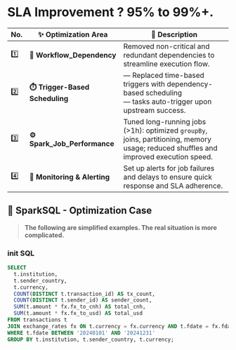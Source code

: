 # SLA Improvement ? 95% to 99%+.

| No. | ✨ Optimization Area                     | 📌 Description                                                                                                                        |
| ---------- | --------------------------------------- | ------------------------------------------------------------------------------------------------------------------------------------- |
| 1️⃣ | **🔗 Workflow_Dependency** | Removed non-critical and redundant dependencies to streamline execution flow.                                                         |
| 2️⃣ | **⏱️ Trigger-Based Scheduling**         |  — Replaced time-based triggers with dependency-based scheduling <br> — tasks auto-trigger upon upstream success.                             |
| 3️⃣ | **⚙️ Spark\_Job\_Performance**     | Tuned long-running jobs (>1h): optimized `groupBy`, joins, partitioning, memory usage; reduced shuffles and improved execution speed. |
| 4️⃣ | **🚨 Monitoring & Alerting**            | Set up alerts for job failures and delays to ensure quick response and SLA adherence.                                                 |

## 🧠 SparkSQL - Optimization Case

> **The following are simplified examples. The real situation is more complicated.**

### init SQL

```sql
SELECT
  t.institution,
  t.sender_country,
  t.currency,
  COUNT(DISTINCT t.transaction_id) AS tx_count,
  COUNT(DISTINCT t.sender_id) AS sender_count,
  SUM(t.amount * fx.fx_to_cnh) AS total_cnh,
  SUM(t.amount * fx.fx_to_usd) AS total_usd
FROM transactions t
JOIN exchange_rates fx ON t.currency = fx.currency AND t.fdate = fx.fdate
WHERE t.fdate BETWEEN '20240101' AND '20241231'
GROUP BY t.institution, t.sender_country, t.currency;
```

